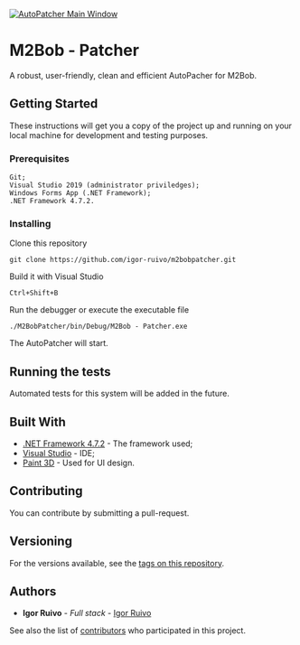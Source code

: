 <a href="https://github.com/igor-ruivo/m2bobpatcher"><img src="https://i.imgur.com/GippTnp.png" title="AutoPatcher Main Window" alt="AutoPatcher Main Window"></a>
# M2Bob - Patcher

A robust, user-friendly, clean and efficient AutoPacher for M2Bob.

## Getting Started

These instructions will get you a copy of the project up and running on your local machine for development and testing purposes.

### Prerequisites

```
Git;
Visual Studio 2019 (administrator priviledges);
Windows Forms App (.NET Framework);
.NET Framework 4.7.2.
```

### Installing

Clone this repository

```
git clone https://github.com/igor-ruivo/m2bobpatcher.git
```

Build it with Visual Studio

```
Ctrl+Shift+B
```

Run the debugger or execute the executable file

```
./M2BobPatcher/bin/Debug/M2Bob - Patcher.exe
```

The AutoPatcher will start.

## Running the tests

Automated tests for this system will be added in the future.

## Built With

* [.NET Framework 4.7.2](https://dotnet.microsoft.com/download/dotnet-framework/net472) - The framework used;
* [Visual Studio](https://visualstudio.microsoft.com/) - IDE;
* [Paint 3D](https://www.microsoft.com/pt-pt/p/paint-3d/9nblggh5fv99) - Used for UI design.

## Contributing

You can contribute by submitting a pull-request.

## Versioning

For the versions available, see the [tags on this repository](https://github.com/igor-ruivo/m2bobpatcher/tags). 

## Authors

* **Igor Ruivo** - *Full stack* - [Igor Ruivo](https://github.com/PurpleBooth)

See also the list of [contributors](https://github.com/igor-ruivo/m2bobpatcher/contributors) who participated in this project.
